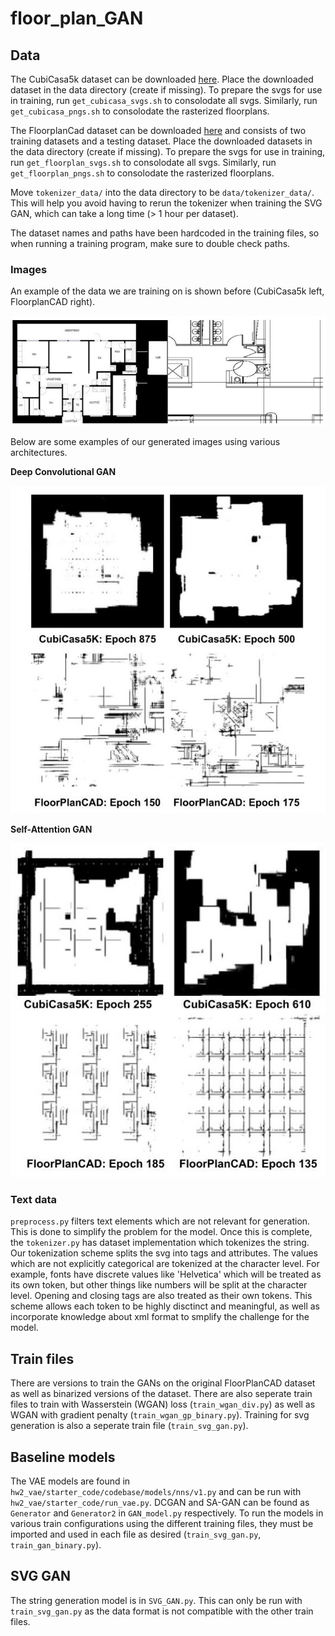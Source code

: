 # floor_plan_GAN
## Data
The CubiCasa5k dataset can be downloaded [here](https://zenodo.org/records/2613548). Place the downloaded dataset in the data directory (create if missing). To prepare the svgs for use in training, run `get_cubicasa_svgs.sh` to consolodate all svgs. Similarly, run `get_cubicasa_pngs.sh` to consolodate the rasterized floorplans.

The FloorplanCad dataset can be downloaded [here](https://floorplancad.github.io) and consists of two training datasets and a testing dataset. Place the downloaded datasets in the data directory (create if missing). To prepare the svgs for use in training, run `get_floorplan_svgs.sh` to consolodate all svgs. Similarly, run `get_floorplan_pngs.sh` to consolodate the rasterized floorplans.

Move `tokenizer_data/` into the data directory to be `data/tokenizer_data/`. This will help you avoid having to rerun the tokenizer when training the SVG GAN, which can take a long time (> 1 hour per dataset).

The dataset names and paths have been hardcoded in the training files, so when running a training program, make sure to double check paths.
### Images
An example of the data we are training on is shown before (CubiCasa5k left, FloorplanCAD right).

![image](examples/ex_floor_plans.jpg)

Below are some examples of our generated images using various architectures.

**Deep Convolutional GAN**

![image](examples/DCGAN-Small.jpg)

**Self-Attention GAN**

![image](examples/SAGAN.jpg)

### Text data
`preprocess.py` filters text elements which are not relevant for generation. This is done to simplify the problem for the model. Once this is complete, the `tokenizer.py` has dataset implementation which tokenizes the string. Our tokenization scheme splits the svg into tags and attributes. The values which are not explicitly categorical are tokenized at the character level. For example, fonts have discrete values like 'Helvetica' which will be treated as its own token, but other things like numbers will be split at the character level. Opening and closing tags are also treated as their own tokens. This scheme allows each token to be highly disctinct and meaningful, as well as incorporate knowledge about xml format to smplify the challenge for the model.
## Train files
There are versions to train the GANs on the original FloorPlanCAD dataset as well as binarized versions of the dataset. There are also seperate train files to train with Wasserstein (WGAN) loss (`train_wgan_div.py`) as well as WGAN with gradient penalty (`train_wgan_gp_binary.py`). Training for svg generation is also a seperate train file (`train_svg_gan.py`).
## Baseline models
The VAE models are found in `hw2_vae/starter_code/codebase/models/nns/v1.py` and can be run with `hw2_vae/starter_code/run_vae.py`. DCGAN and SA-GAN can be found as `Generator` and `Generator2` in `GAN_model.py` respectively. To run the models in various train configurations using the different training files, they must be imported and used in each file as desired (`train_svg_gan.py`, `train_gan_binary.py`).
## SVG GAN
The string generation model is in `SVG_GAN.py`. This can only be run with `train_svg_gan.py` as the data format is not compatible with the other train files.
